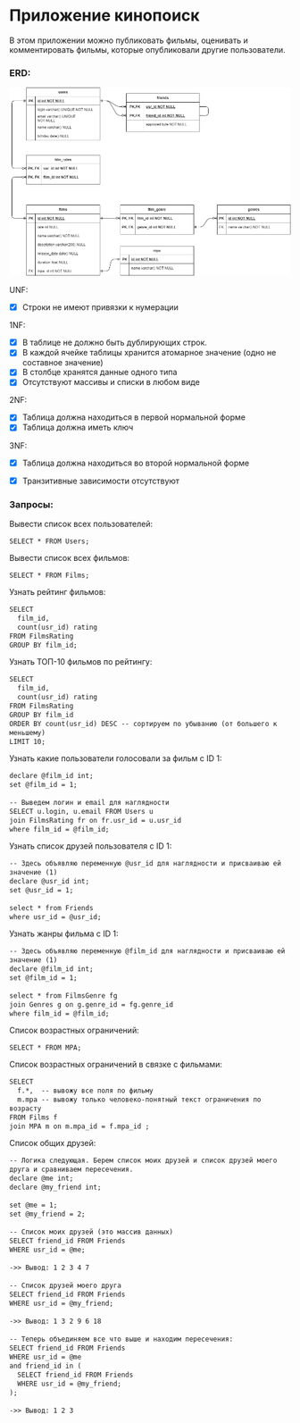 # Приложение кинопоиск
В этом приложении можно публиковать фильмы, оценивать и комментировать фильмы, которые опубликовали другие пользователи.

### ERD:

![ERD](https://raw.githubusercontent.com/VitalyKapustin-git/java-filmorate/main/filmorate-erd.drawio.png)

UNF:
* [x] Строки не имеют привязки к нумерации

1NF:
* [x] В таблице не должно быть дублирующих строк.
* [x] В каждой ячейке таблицы хранится атомарное значение (одно не составное значение)
* [x] В столбце хранятся данные одного типа
* [x] Отсутствуют массивы и списки в любом виде

2NF:
* [x] Таблица должна находиться в первой нормальной форме
* [x] Таблица должна иметь ключ

3NF:
* [x] Таблица должна находиться во второй нормальной форме
* [x] Транзитивные зависимости отсутствуют


### Запросы:
Вывести список всех пользователей:
```
SELECT * FROM Users;
```
Вывести список всех фильмов:
```
SELECT * FROM Films;
```
Узнать рейтинг фильмов:
```
SELECT 
  film_id,
  count(usr_id) rating
FROM FilmsRating
GROUP BY film_id;
```
Узнать ТОП-10 фильмов по рейтингу:
```
SELECT 
  film_id,
  count(usr_id) rating
FROM FilmsRating
GROUP BY film_id
ORDER BY count(usr_id) DESC -- сортируем по убыванию (от большего к меньшему)
LIMIT 10;
```
Узнать какие пользователи голосовали за фильм с ID 1:
```
declare @film_id int;
set @film_id = 1;

-- Выведем логин и email для наглядности
SELECT u.login, u.email FROM Users u
join FilmsRating fr on fr.usr_id = u.usr_id
where film_id = @film_id;
```
Узнать список друзей пользователя с ID 1:
```
-- Здесь объявляю переменную @usr_id для наглядности и присваиваю ей значение (1)
declare @usr_id int;
set @usr_id = 1;

select * from Friends
where usr_id = @usr_id;
```
Узнать жанры фильма с ID 1:
```
-- Здесь объявляю переменную @film_id для наглядности и присваиваю ей значение (1)
declare @film_id int;
set @film_id = 1;

select * from FilmsGenre fg
join Genres g on g.genre_id = fg.genre_id
where film_id = @film_id;
```
Список возрастных ограничений:
```
SELECT * FROM MPA;
```
Список возрастных ограничений в связке с фильмами:
```
SELECT 
  f.*,  -- вывожу все поля по фильму
  m.mpa -- вывожу только человеко-понятный текст ограничения по возрасту
FROM Films f
join MPA m on m.mpa_id = f.mpa_id ;
```
Список общих друзей:
```
-- Логика следующая. Берем список моих друзей и список друзей моего друга и сравниваем пересечения.
declare @me int;
declare @my_friend int;

set @me = 1;
set @my_friend = 2;

-- Список моих друзей (это массив данных)
SELECT friend_id FROM Friends 
WHERE usr_id = @me;

->> Вывод: 1 2 3 4 7

-- Список друзей моего друга
SELECT friend_id FROM Friends 
WHERE usr_id = @my_friend; 

->> Вывод: 1 3 2 9 6 18

-- Теперь объединяем все что выше и находим пересечения:
SELECT friend_id FROM Friends 
WHERE usr_id = @me
and friend_id in (
  SELECT friend_id FROM Friends 
  WHERE usr_id = @my_friend; 
);

->> Вывод: 1 2 3
```
